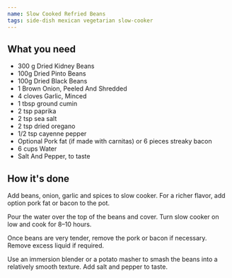 ```yaml
---
name: Slow Cooked Refried Beans
tags: side-dish mexican vegetarian slow-cooker
---
```


## What you need

* 300 g Dried Kidney Beans
* 100g Dried Pinto Beans
* 100g Dried Black Beans
* 1 Brown Onion, Peeled And Shredded
* 4 cloves Garlic, Minced
* 1 tbsp ground cumin
* 2 tsp paprika
* 2 tsp sea salt
* 2 tsp dried oregano
* 1/2 tsp cayenne pepper
* Optional Pork fat (if made with carnitas) or 6 pieces streaky bacon
* 6 cups Water
* Salt And Pepper, to taste

<!-- break -->

## How it's done

Add beans, onion, garlic and spices to slow cooker. For a richer flavor, add option pork fat or bacon to the pot.

Pour the water over the top of the beans and cover. Turn slow cooker on low and cook for 8–10 hours.

Once beans are very tender, remove the pork or bacon if necessary. Remove excess liquid if required.

Use an immersion blender or a potato masher to smash the beans into a relatively smooth texture. Add salt and pepper to taste.
